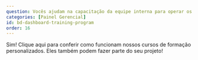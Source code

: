 ```yaml
---
question: Vocês ajudam na capacitação da equipe interna para operar os Painéis?
categories: [Painel Gerencial]
id: bd-dashboard-training-program
order: 16
---
```


Sim! Clique aqui para conferir como funcionam nossos cursos de formação personalizados. Eles também podem fazer parte do seu projeto!